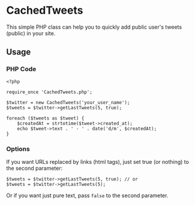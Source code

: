 CachedTweets
=============

This simple PHP class can help you to quickly add public user's tweets (public) in your site.

Usage
-------

### PHP Code

    <?php

    require_once 'CachedTweets.php';

    $twitter = new CachedTweets('your_user_name');
    $tweets = $twitter->getLastTweets(5, true);

    foreach ($tweets as $tweet) {
        $createdAt = strtotime($tweet->created_at);
        echo $tweet->text . ' - ' . date('d/m', $createdAt);
    }

### Options

If you want URLs replaced by links (html tags), just set true (or nothing) to the second parameter:

    $tweets = $twitter->getLastTweets(5, true); // or
    $tweets = $twitter->getLastTweets(5);

Or if you want just pure text, pass `false` to the second parameter.
